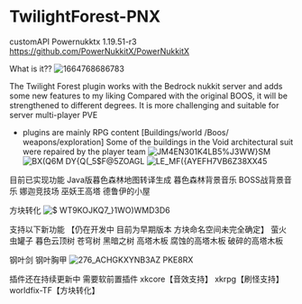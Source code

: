 # TwilightForest-PNX

customAPI Powernukktx 1.19.51-r3 https://github.com/PowerNukkitX/PowerNukkitX

What is it??
![1664768686783](https://user-images.githubusercontent.com/22098995/195042810-ebd923fa-a5c2-43dd-85ee-0609f347e28a.png)



The Twilight Forest plugin works with the Bedrock nukkit server and adds some new features to my liking
Compared with the original BOOS, it will be strengthened to different degrees. It is more challenging and suitable for server multi-player PVE
- plugins are mainly RPG content [Buildings/world /Boos/ weapons/exploration]
Some of the buildings in the Void architectural suit were repaired by the player team
![JM$4EN301K4LB5%$J3WW}SM](https://user-images.githubusercontent.com/22098995/195042112-6229f04e-8e09-44d5-af8f-b66f1ccc1fa3.png)
![BX(Q6M DY{Q(_5$F@5ZOAGL](https://user-images.githubusercontent.com/22098995/195042127-a461cc8b-eb6b-42dd-95a6-feb1abd8a048.png)
![LE_MF({AYEFH7VB6Z38XX45](https://user-images.githubusercontent.com/22098995/195042142-4e9fc701-eb1d-4038-9fa6-958bac977003.png)



目前已实现功能
Java版暮色森林地图转译生成
暮色森林背景音乐
BOSS战背景音乐
娜迦竞技场
巫妖王高塔
德鲁伊的小屋

 方块转化
![$ WT9KOJKQ7_}1WO)WMD3D6](https://user-images.githubusercontent.com/22098995/195044625-4ac2793d-d223-4074-94d6-d82af8020e6d.png)

支持以下新功能
【仍在开发中 目前为早期版本 方块命名空间未完全确定】
萤火虫罐子
暮色云顶树
苍穹树
黑暗之树
高塔木板 腐蚀的高塔木板 破碎的高塔木板

钢叶剑 钢叶胸甲
![276_ACHGKXYNB3AZ PKE8RX](https://user-images.githubusercontent.com/22098995/195042296-644bf9da-76ca-4ae1-8a34-00ea4f17227e.png)

插件还在持续更新中
需要软前置插件 xkcore【音效支持】 xkrpg【刷怪支持】 worldfix-TF【方块转化】 


